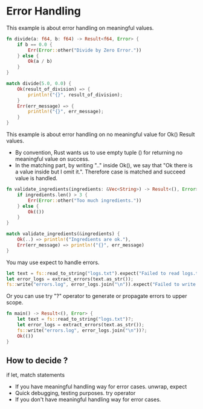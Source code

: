 # Error Handling

This example is about error handling on meaningful values.
```rust
fn divide(a: f64, b: f64) -> Result<f64, Error> {
    if b == 0.0 {
        Err(Error::other("Divide by Zero Error."))
    } else {
        Ok(a / b)
    }
}
```

```rust
match divide(5.0, 0.0) {
	Ok(result_of_division) => {
		println!("{}", result_of_division);
	}
	Err(err_message) => {
		println!("{}", err_message);
	}
}
```

This example is about error handling on no meaningful value for Ok() Result values.
- By convention, Rust wants us to use empty tuple () for returning no meaningful value on success.
- In the matching part, by writing ".." inside Ok(), we say that "Ok there is a value inside but I omit it.". Therefore case is matched and succeed value is handled.
```rust
fn validate_ingredients(ingredients: &Vec<String>) -> Result<(), Error> {
    if ingredients.len() > 3 {
        Err(Error::other("Too much ingredients."))
    } else {
        Ok(())
    }
}
```

```rust
match validate_ingredients(&ingredients) {
	Ok(..) => println!("Ingredients are ok."),
	Err(err_message) => println!("{}", err_message)
}
```

You may use expect to handle errors.

```rust
let text = fs::read_to_string("logs.txt").expect("Failed to read logs.txt");
let error_logs = extract_errors(text.as_str());
fs::write("errors.log", error_logs.join("\n")).expect("Failed to write errors.txt");
```

Or you can use try "?" operator to generate or propagate errors to upper scope.

```rust
fn main() -> Result<(), Error> {
	let text = fs::read_to_string("logs.txt")?;
	let error_logs = extract_errors(text.as_str());
	fs::write("errors.log", error_logs.join("\n"))?;
	Ok(())
}
```

## How to decide ?

if let, match statements
- If you have meaningful handling way for error cases.
unwrap, expect
- Quick debugging, testing purposes.
try operator
- If you don't have meaningful handling way for error cases.
